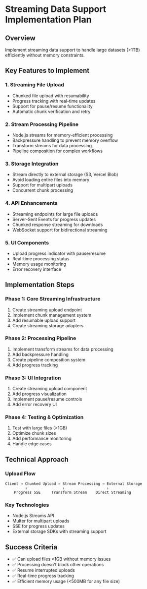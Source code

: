# Streaming Data Support Implementation Plan

## Overview
Implement streaming data support to handle large datasets (>1TB) efficiently without memory constraints.

## Key Features to Implement

### 1. Streaming File Upload
- Chunked file upload with resumability
- Progress tracking with real-time updates
- Support for pause/resume functionality
- Automatic chunk verification and retry

### 2. Stream Processing Pipeline
- Node.js streams for memory-efficient processing
- Backpressure handling to prevent memory overflow
- Transform streams for data processing
- Pipeline composition for complex workflows

### 3. Storage Integration
- Stream directly to external storage (S3, Vercel Blob)
- Avoid loading entire files into memory
- Support for multipart uploads
- Concurrent chunk processing

### 4. API Enhancements
- Streaming endpoints for large file uploads
- Server-Sent Events for progress updates
- Chunked response streaming for downloads
- WebSocket support for bidirectional streaming

### 5. UI Components
- Upload progress indicator with pause/resume
- Real-time processing status
- Memory usage monitoring
- Error recovery interface

## Implementation Steps

### Phase 1: Core Streaming Infrastructure
1. Create streaming upload endpoint
2. Implement chunk management system
3. Add resumable upload support
4. Create streaming storage adapters

### Phase 2: Processing Pipeline
1. Implement transform streams for data processing
2. Add backpressure handling
3. Create pipeline composition system
4. Add progress tracking

### Phase 3: UI Integration
1. Create streaming upload component
2. Add progress visualization
3. Implement pause/resume controls
4. Add error recovery UI

### Phase 4: Testing & Optimization
1. Test with large files (>1GB)
2. Optimize chunk sizes
3. Add performance monitoring
4. Handle edge cases

## Technical Approach

### Upload Flow
```
Client → Chunked Upload → Stream Processing → External Storage
         ↓                ↓                   ↓
    Progress SSE     Transform Stream    Direct Streaming
```

### Key Technologies
- Node.js Streams API
- Multer for multipart uploads
- SSE for progress updates
- External storage SDKs with streaming support

## Success Criteria
- ✅ Can upload files >1GB without memory issues
- ✅ Processing doesn't block other operations
- ✅ Resume interrupted uploads
- ✅ Real-time progress tracking
- ✅ Efficient memory usage (<500MB for any file size)